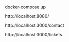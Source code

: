 <!-- para ejecutar el proyecto normal, correr index.html + scripts/API-compra.js o backend/API-compra.js -->

<!-- para correr la aplicación en contenedores realiza el siguiente comando desde la raiz -->
docker-compose up
<!-- a continuación en el navegador ingresa a la url  -->
http://localhost:8080/
<!-- para contactos -->
http://localhost:3000/contact
<!-- para los tickets -->
http://localhost:3000/tickets